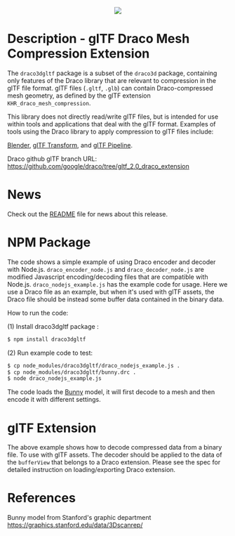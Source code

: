 
<p align="center">
<img src="https://github.com/google/draco/raw/master/docs/DracoLogo.jpeg" />
</p>

Description - glTF Draco Mesh Compression Extension
===================================================

The `draco3dgltf` package is a subset of the `draco3d` package, containing only
features of the Draco library that are relevant to compression in the glTF file
format. glTF files (`.gltf`, `.glb`) can contain Draco-compressed mesh geometry,
as defined by the glTF extension `KHR_draco_mesh_compression`.

This library does not directly read/write glTF files, but is intended for use
within tools and applications that deal with the glTF format. Examples of tools
using the Draco library to apply compression to glTF files include:

[Blender](https://www.blender.org/),
[glTF Transform](https://gltf-transform.donmccurdy.com/), and
[glTF Pipeline](https://github.com/CesiumGS/gltf-pipeline).

Draco github glTF branch URL: https://github.com/google/draco/tree/gltf_2.0_draco_extension

News
=======

Check out the [README](https://github.com/google/draco/blob/1.5.4/README.md)
file for news about this release.

NPM Package
===========

The code shows a simple example of using Draco encoder and decoder with Node.js.
`draco_encoder_node.js` and `draco_decoder_node.js` are modified Javascript
encoding/decoding files that are compatible with Node.js.
`draco_nodejs_example.js` has the example code for usage.
Here we use a Draco file as an example, but when it's used with glTF assets, the
Draco file should be instead some buffer data contained in the binary data.

How to run the code:

(1) Install draco3dgltf package :

~~~~~ bash
$ npm install draco3dgltf
~~~~~

(2) Run example code to test:

~~~~~ bash
$ cp node_modules/draco3dgltf/draco_nodejs_example.js .
$ cp node_modules/draco3dgltf/bunny.drc .
$ node draco_nodejs_example.js
~~~~~

The code loads the [Bunny] model, it will first decode to a mesh
and then encode it with different settings.

glTF Extension
==============

The above example shows how to decode compressed data from a binary file. To use with glTF assets. The decoder should be applied to the data of the `bufferView` that belongs to a Draco extension. Please see the spec for detailed instruction on loading/exporting Draco extension.

References
==========
[Draco]: https://github.com/google/draco
[Bunny]: https://graphics.stanford.edu/data/3Dscanrep/

Bunny model from Stanford's graphic department <https://graphics.stanford.edu/data/3Dscanrep/>
